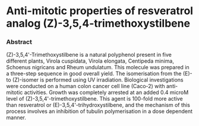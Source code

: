 # Anti-mitotic properties of resveratrol analog (Z)-3,5,4-trimethoxystilbene

### Abstract

(Z)-3,5,4'-Trimethoxystilbene is a natural polyphenol present in five different plants, Virola cuspidata, Virola elongata, Centipeda minima, Schoenus nigricans and Rheum undulatum. This molecule was prepared in a three-step sequence in good overall yield. The isomerisation from the (E)- to (Z)-isomer is performed using UV irradiation. Biological investigations were conducted on a human colon cancer cell line (Caco-2) with anti-mitotic activities. Growth was completely arrested at an added 0.4 microM level of (Z)-3,5,4'-trimethoxystilbene. This agent is 100-fold more active than resveratrol or (E)-3,5,4'-trihydroxystilbene, and the mechanism of this process involves an inhibition of tubulin polymerisation in a dose dependent manner.